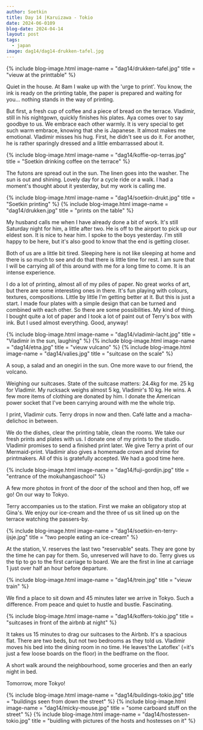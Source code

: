 ```yaml
---
author: Soetkin
title: Day 14 |Karuizawa - Tokio
date: 2024-06-0109
blog-date: 2024-04-14
layout: post
tags:
  - japan
image: dag14/dag14-drukken-tafel.jpg
---
```


{% include blog-image.html image-name = "dag14/drukken-tafel.jpg" title = "vieuw at the printtable" %}

Quiet in the house. At 8am I wake up with the 'urge to print'. 
You know, the ink is ready on the printing table, the paper is prepared and waiting for you... nothing stands in the way of printing.

But first, a fresh cup of coffee and a piece of bread on the terrace. Vladimir, still in his nightgown, quickly finishes his plates. 
Aya comes over to say goodbye to us. We embrace each other warmly. 
It is very special to get such warm embrace, knowing that she is Japanese. It almost makes me emotional. Vladimir misses his hug. 
First, he didn't see us do it. For another, he is rather sparingly dressed and a little embarrassed about it.

{% include blog-image.html image-name = "dag14/koffie-op-terras.jpg" title = "Soetkin drinking coffee on the terrace" %}

The futons are spread out in the sun. The linen goes into the washer. 
The sun is out and shining. 
Lovely day for a cycle ride or a walk. 
I had a moment's thought about it yesterday, but my work is calling me.

{% include blog-image.html image-name = "dag14/soetkin-drukt.jpg" title = "Soetkin printing" %}
{% include blog-image.html image-name = "dag14/drukken.jpg" title = "prints on the table" %}

My husband calls me when I have already done a bit of work. It's still Saturday night for him, a little after two. 
He is off to the airport to pick up our eldest son. It is nice to hear him. I spoke to the boys yesterday. 
I'm still happy to be here, but it's also good to know that the end is getting closer. 

Both of us are a little bit tired. Sleeping here is not like sleeping at home and there is so much to see and do that there is little time for rest. 
I am sure that I will be carrying all of this around with me for a long time to come. It is an intense experience.

I do a lot of printing, almost all of my piles of paper. 
No great works of art, but there are some interesting ones in there. It's fun playing with colours, textures, compositions. 
Little by little I'm getting better at it. But this is just a start. 
I made four plates with a simple design that can be turned and combined with each other. 
So there are some possibilities. My kind of thing. 
I bought quite a lot of paper and I took a lot of paint out of Terry's box with ink. 
But I used almost everything. Good, anyway!

{% include blog-image.html image-name = "dag14/vladimir-lacht.jpg" title = "Vladimir in the sun, laughing" %}
{% include blog-image.html image-name = "dag14/etna.jpg" title = "vieuw vulcano" %}
{% include blog-image.html image-name = "dag14/valies.jpg" title = "suitcase on the scale" %}

A soup, a salad and an onegiri in the sun. 
One more wave to our friend, the volcano.

Weighing our suitcases. 
State of the suitcase matters: 24.4kg for me. 25 kg for Vladimir. 
My rucksack weighs almost 5 kg, Vladimir's 10 kg. 
He wins. 
A few more items of clothing are donated by him. I donate the American power socket that I've been carrying around with me the whole trip.

I print, Vladimir cuts. 
Terry drops in now and then. 
Café latte and a macha-delichoc in between.

We do the dishes, clear the printing table, clean the rooms. We take our fresh prints and plates with us. 
I donate one of my prints to the studio. Vladimir promises to send a finished print later. 
We give Terry a print of our Mermaid-print. 
Vladimir also gives a homemade crown and shrine for printmakers. 
All of this is gratefully accepted. We had a good time here.

{% include blog-image.html image-name = "dag14/fuji-gordijn.jpg" title = "entrance of the mokuhangaschool" %}

A few more photos in front of the door of the school and then hop, off we go! 
On our way to Tokyo.

Terry accompanies us to the station. 
First we make an obligatory stop at Gina's. We enjoy our ice-cream and the three of us sit lined up on the terrace watching the passers-by.

{% include blog-image.html image-name = "dag14/soetkin-en-terry-ijsje.jpg" title = "two people eating an ice-cream" %}

At the station, V. reserves the last two "reservable" seats. 
They are gone by the time he can pay for them. So, unreserved will have to do. 
Terry gives us the tip to go to the first carriage to board. We are the first in line at carriage 1 just over half an hour before departure.

{% include blog-image.html image-name = "dag14/trein.jpg" title = "vieuw train" %}

We find a place to sit down and 45 minutes later we arrive in Tokyo. 
Such a difference. 
From peace and quiet to hustle and bustle. 
Fascinating.

{% include blog-image.html image-name = "dag14/koffers-tokio.jpg" title = "suitcases in front of the airbnb at night" %}

It takes us 15 minutes to drag our suitcases to the Airbnb. 
It's a spacious flat. There are two beds, but not two bedrooms as they told us. 
Vladimir moves his bed into the dining room in no time. 
He leaves'the Latoflex' (=it's just a few loose boards on the floor) in the bedframe on the floor.

A short walk around the neighbourhood, some groceries and then an early night in bed. 

Tomorrow, more Tokyo!

{% include blog-image.html image-name = "dag14/buildings-tokio.jpg" title = "buildings seen from down the street" %}
{% include blog-image.html image-name = "dag14/micky-mouse.jpg" title = "some carboard stuff on the street" %}
{% include blog-image.html image-name = "dag14/hostessen-tokio.jpg" title = "buidling with pictures of the hosts and hostesses on it" %}


